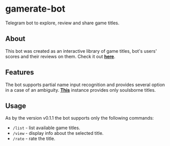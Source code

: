 # gamerate-bot
Telegram bot to explore, review and share game titles.

## About
This bot was created as an interactive library of game titles, bot's users' scores and their reviews on them.
Check it out **[here](https://t.me/g4mer4t3_bot)**.

## Features
The bot supports partial name input recognition and provides several option in a case of an ambiguity.
**[This](https://t.me/g4mer4t3_bot)** instance provides only soulsborne titles.

## Usage
As by the version v0.1.1 the bot supports only the following commands:
* `/list` - list available game titles.
* `/view` - display info about the selected title.
* `/rate` - rate the title.
